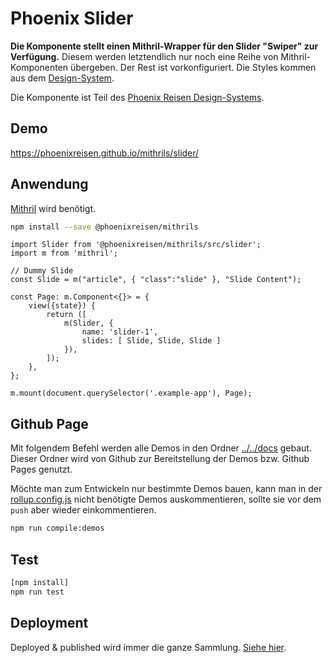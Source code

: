 # Phoenix Slider

**Die Komponente stellt einen Mithril-Wrapper für den Slider "Swiper" zur Verfügung.** Diesem werden letztendlich
nur noch eine Reihe von Mithril-Komponenten übergeben. Der Rest ist vorkonfiguriert. Die Styles kommen aus dem [Design-System](https://design-system.phoenixreisen.net).

Die Komponente ist Teil des [Phoenix Reisen Design-Systems](https://design-system.phoenixreisen.net).

## Demo

https://phoenixreisen.github.io/mithrils/slider/

## Anwendung

[Mithril](https://mithril.js.org/) wird benötigt.

```bash
npm install --save @phoenixreisen/mithrils
```

```tsx
import Slider from '@phoenixreisen/mithrils/src/slider';
import m from 'mithril';

// Dummy Slide
const Slide = m("article", { "class":"slide" }, "Slide Content");

const Page: m.Component<{}> = {
    view({state}) {
        return ([
            m(Slider, {
                name: 'slider-1',
                slides: [ Slide, Slide, Slide ]
            }),
        ]);
    },
};

m.mount(document.querySelector('.example-app'), Page);
```

## Github Page

Mit folgendem Befehl werden alle Demos in den Ordner [../../docs](../../docs) gebaut. Dieser Ordner wird von Github zur Bereitstellung der Demos bzw. Github Pages genutzt.

Möchte man zum Entwickeln nur bestimmte Demos bauen, kann man in der [rollup.config.js](../../rollup.config.js) nicht benötigte Demos auskommentieren, sollte sie vor dem `push` aber wieder einkommentieren.

```bash
npm run compile:demos
```

## Test

```bash
[npm install]
npm run test
```

## Deployment

Deployed & published wird immer die ganze Sammlung. [Siehe hier](../../README.md).